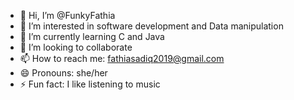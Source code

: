 - 👋 Hi, I’m @FunkyFathia
- 👀 I’m interested in software development and Data manipulation
- 🌱 I’m currently learning C and Java
- 💞️ I’m looking to collaborate
- 📫 How to reach me: fathiasadiq2019@gmail.com
- 😄 Pronouns: she/her
- ⚡ Fun fact: I like listening to music

<!---
FunkyFathia/FunkyFathia is a ✨ special ✨ repository because its `README.md` (this file) appears on your GitHub profile.
You can click the Preview link to take a look at your changes.
--->
